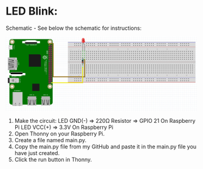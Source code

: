 # LED Blink:
Schematic - See below the schematic for instructions:
 
![](Schematic.png)
 
1. Make the circuit:
   LED GND(-) => 220Ω Resistor => GPIO 21 On Raspberry Pi
   LED VCC(+) => 3.3V On Raspberry Pi
2. Open Thonny on your Raspberry Pi.
3. Create a file named main.py.
4. Copy the main.py file from my GitHub and paste it in the main.py file you have just created.
5. Click the run button in Thonny.

